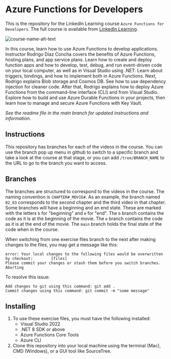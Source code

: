 # Azure Functions for Developers
This is the repository for the LinkedIn Learning course `Azure Functions for Developers`. The full course is available from [LinkedIn Learning][lil-course-url].

![course-name-alt-text][lil-thumbnail-url] 

In this course, learn how to use Azure Functions to develop applications. Instructor Rodrigo Díaz Concha covers the benefits of Azure Functions, hosting plans, and app service plans. Learn how to create and deploy function apps and how to develop, test, debug, and run event-driven code on your local computer, as well as in Visual Studio using .NET. Learn about triggers, bindings, and how to implement both in Azure Functions. Next, Rodrigo explains Blob storage and Cosmos DB. See how to use dependency injection for cleaner code. After that, Rodrigo explains how to deploy Azure Functions from the command-line interface (CLI) and from Visual Studio. Explore how to build and use Azure Durable Functions in your projects, then learn how to manage and secure Azure Functions with Key Vault.

_See the readme file in the main branch for updated instructions and information._
## Instructions
This repository has branches for each of the videos in the course. You can use the branch pop up menu in github to switch to a specific branch and take a look at the course at that stage, or you can add `/tree/BRANCH_NAME` to the URL to go to the branch you want to access.

## Branches
The branches are structured to correspond to the videos in the course. The naming convention is `CHAPTER#_MOVIE#`. As an example, the branch named `02_03` corresponds to the second chapter and the third video in that chapter. 
Some branches will have a beginning and an end state. These are marked with the letters `b` for "beginning" and `e` for "end". The `b` branch contains the code as it is at the beginning of the movie. The `e` branch contains the code as it is at the end of the movie. The `main` branch holds the final state of the code when in the course.

When switching from one exercise files branch to the next after making changes to the files, you may get a message like this:

    error: Your local changes to the following files would be overwritten by checkout:        [files]
    Please commit your changes or stash them before you switch branches.
    Aborting

To resolve this issue:
	
    Add changes to git using this command: git add .
	Commit changes using this command: git commit -m "some message"

## Installing
1. To use these exercise files, you must have the following installed:
	- Visual Studio 2022
	- .NET 8 SDK or above
	- Azure Functions Core Tools
	- Azure CLI
2. Clone this repository into your local machine using the terminal (Mac), CMD (Windows), or a GUI tool like SourceTree.


[0]: # (Replace these placeholder URLs with actual course URLs)

[lil-course-url]: https://www.linkedin.com/learning/azure-functions-for-developers-24637001
[lil-thumbnail-url]: https://media.licdn.com/dms/image/v2/D4E0DAQF_liEP_rO4ow/learning-public-crop_675_1200/learning-public-crop_675_1200/0/1723500158341?e=2147483647&v=beta&t=Df6VJgFb2R87niMYKqGTrXh610VPTR_b5caQkBOJjX0

